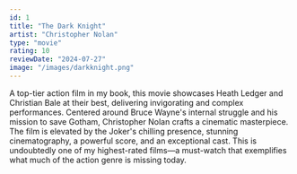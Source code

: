 ```yaml
---
id: 1
title: "The Dark Knight"
artist: "Christopher Nolan"
type: "movie"
rating: 10
reviewDate: "2024-07-27"
image: "/images/darkknight.png"
---
```


A top-tier action film in my book, this movie showcases Heath Ledger and Christian Bale at their best, delivering invigorating and complex performances. Centered around Bruce Wayne's internal struggle and his mission to save Gotham, Christopher Nolan crafts a cinematic masterpiece. The film is elevated by the Joker's chilling presence, stunning cinematography, a powerful score, and an exceptional cast. This is undoubtedly one of my highest-rated films—a must-watch that exemplifies what much of the action genre is missing today.